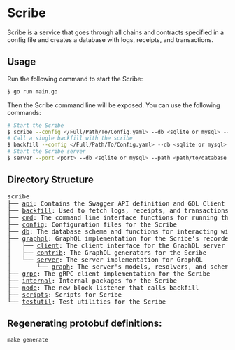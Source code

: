 # Scribe

Scribe is a service that goes through all chains and contracts specified in a config file and creates a database with logs, receipts, and transactions.

## Usage

Run the following command to start the Scribe:

```bash
$ go run main.go
```
Then the Scribe command line will be exposed. You can use the following commands:

```bash
# Start the Scribe
$ scribe --config </Full/Path/To/Config.yaml> --db <sqlite or mysql> --path <path/to/database or database url>
# Call a single backfill with the scribe
$ backfill --config </Full/Path/To/Config.yaml> --db <sqlite or mysql> --path <path/to/database or database url>
# Start the Scribe server
$ server --port <port> --db <sqlite or mysql> --path <path/to/database or database url>
```

## Directory Structure

<pre>
scribe
├── <a href="./api">api</a>: Contains the Swagger API definition and GQL Client tests.
├── <a href="./backfill">backfill</a>: Used to fetch logs, receipts, and transactions to store in the database
├── <a href="./cmd">cmd</a>: The command line interface functions for running the Scribe and GraphQL server
├── <a href="./config">config</a>: Configuration files for the Scribe
├── <a href="./db">db</a>: The database schema and functions for interacting with the database
├── <a href="./graphql">graphql</a>: GraphQL implementation for the Scribe's recorded data
│   ├── <a href="./graphql/client">client</a>: The client interface for the GraphQL server
│   ├── <a href="./graphql/contrib">contrib</a>: The GraphQL generators for the Scribe
│   └── <a href="./graphql/server">server</a>: The server implementation for GraphQL
│       └── <a href="./graphql/server/graph">graph</a>: The server's models, resolvers, and schemas
├── <a href="./grpc">grpc</a>: The gRPC client implementation for the Scribe
├── <a href="./internal">internal</a>: Internal packages for the Scribe
├── <a href="./node">node</a>: The new block listener that calls backfill
├── <a href="./scripts">scripts</a>: Scripts for Scribe
└── <a href="./testutil">testutil</a>: Test utilities for the Scribe
</pre>

## Regenerating protobuf definitions:

`make generate`

